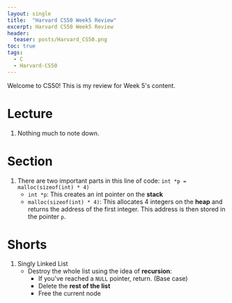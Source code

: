 ```yaml
---
layout: single
title:  "Harvard CS50 Week5 Review"
excerpt: Harvard CS50 Week5 Review
header:
  teaser: posts/Harvard_CS50.png
toc: true
tags:
  - C
  - Harvard-CS50
---
```


Welcome to CS50! This is my review for Week 5's content.

# Lecture
1. Nothing much to note down.

# Section
1. There are two important parts in this line of code: `int *p = malloc(sizeof(int) * 4)`
    - `int *p`: This creates an int pointer on the **stack**
    - `malloc(sizeof(int) * 4)`: This allocates 4 integers on the **heap** and returns the address of the first integer. This address is then stored in the pointer `p`.

# Shorts
1. Singly Linked List
    - Destroy the whole list using the idea of **recursion**:
        - If you've reached a `NULL` pointer, return. (Base case)
        - Delete the **rest of the list**
        - Free the current node
